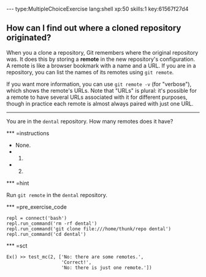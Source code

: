 --- type:MultipleChoiceExercise lang:shell xp:50 skills:1 key:61567f27d4
## How can I find out where a cloned repository originated?

When you a clone a repository,
Git remembers where the original repository was.
It does this by storing a **remote** in the new repository's configuration.
A remote is like a browser bookmark with a name and a URL.
If you are in a repository,
you can list the names of its remotes using `git remote`.

If you want more information, you can use `git remote -v` (for "verbose"),
which shows the remote's URLs.
Note that "URLs" is plural:
it's possible for a remote to have several URLs associated with it for different purposes,
though in practice each remote is almost always paired with just one URL.

<hr>

You are in the `dental` repository.
How many remotes does it have?

*** =instructions
- None.
- 1.
- 2.

*** =hint

Run `git remote` in the `dental` repository.

*** =pre_exercise_code
```{shell}
repl = connect('bash')
repl.run_command('rm -rf dental')
repl.run_command('git clone file:///home/thunk/repo dental')
repl.run_command('cd dental')
```

*** =sct
```{python}
Ex() >> test_mc(2, ['No: there are some remotes.',
                    'Correct!',
                    'No: there is just one remote.'])
```

